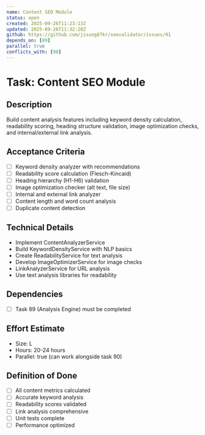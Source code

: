 ```yaml
---
name: Content SEO Module
status: open
created: 2025-09-26T11:23:13Z
updated: 2025-09-26T11:32:28Z
github: https://github.com/jisung87kr/seovalidator/issues/91
depends_on: [89]
parallel: true
conflicts_with: [90]
---
```


# Task: Content SEO Module

## Description
Build content analysis features including keyword density calculation, readability scoring, heading structure validation, image optimization checks, and internal/external link analysis.

## Acceptance Criteria
- [ ] Keyword density analyzer with recommendations
- [ ] Readability score calculation (Flesch-Kincaid)
- [ ] Heading hierarchy (H1-H6) validation
- [ ] Image optimization checker (alt text, file size)
- [ ] Internal and external link analyzer
- [ ] Content length and word count analysis
- [ ] Duplicate content detection

## Technical Details
- Implement ContentAnalyzerService
- Build KeywordDensityService with NLP basics
- Create ReadabilityService for text analysis
- Develop ImageOptimizerService for image checks
- LinkAnalyzerService for URL analysis
- Use text analysis libraries for readability

## Dependencies
- [ ] Task 89 (Analysis Engine) must be completed

## Effort Estimate
- Size: L
- Hours: 20-24 hours
- Parallel: true (can work alongside task 90)

## Definition of Done
- [ ] All content metrics calculated
- [ ] Accurate keyword analysis
- [ ] Readability scores validated
- [ ] Link analysis comprehensive
- [ ] Unit tests complete
- [ ] Performance optimized
